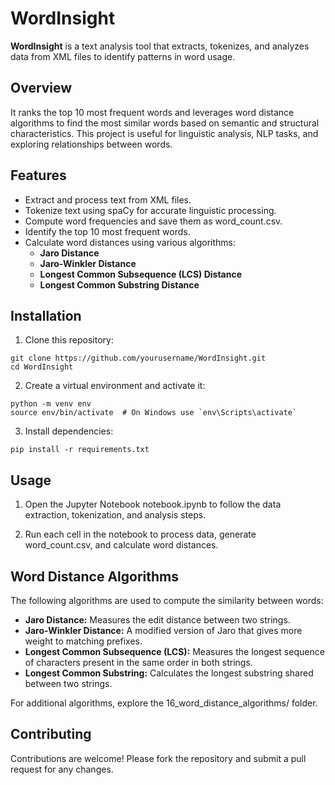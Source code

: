 # WordInsight
__WordInsight__ is a text analysis tool that extracts, tokenizes, and analyzes data from XML files to identify patterns in word usage. 

## Overview
It ranks the top 10 most frequent words and leverages word distance algorithms to find the most similar words based on semantic and structural characteristics. This project is useful for linguistic analysis, NLP tasks, and exploring relationships between words.

## Features
- Extract and process text from XML files.
- Tokenize text using spaCy for accurate linguistic processing.
- Compute word frequencies and save them as word_count.csv.
- Identify the top 10 most frequent words.
- Calculate word distances using various algorithms:
    - __Jaro Distance__
    - __Jaro-Winkler Distance__
    - __Longest Common Subsequence (LCS) Distance__
    - __Longest Common Substring Distance__

## Installation

1. Clone this repository:
```
git clone https://github.com/yourusername/WordInsight.git
cd WordInsight
```

2. Create a virtual environment and activate it:
```
python -m venv env
source env/bin/activate  # On Windows use `env\Scripts\activate`
```

3. Install dependencies:
```
pip install -r requirements.txt
```

## Usage
1. Open the Jupyter Notebook notebook.ipynb to follow the data extraction, tokenization, and analysis steps.

2. Run each cell in the notebook to process data, generate word_count.csv, and calculate word distances.

## Word Distance Algorithms
The following algorithms are used to compute the similarity between words:
- __Jaro Distance:__ Measures the edit distance between two strings.
- __Jaro-Winkler Distance:__ A modified version of Jaro that gives more weight to matching prefixes.
- __Longest Common Subsequence (LCS):__ Measures the longest sequence of characters present in the same order in both strings.
- __Longest Common Substring:__ Calculates the longest substring shared between two strings.

For additional algorithms, explore the 16_word_distance_algorithms/ folder.

## Contributing
Contributions are welcome! Please fork the repository and submit a pull request for any changes.

